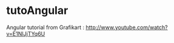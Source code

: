 tutoAngular
===========

Angular tutorial from Grafikart : http://www.youtube.com/watch?v=E1NIJjTYq6U
